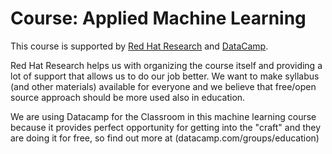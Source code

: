 # Course: Applied Machine Learning

This course is supported by [Red Hat Research](https://research.redhat.com/) and [DataCamp](https://www.datacamp.com).

Red Hat Research helps us with organizing the course itself and providing a lot of support that allows us to do our job better. We
want to make syllabus (and other materials) available for everyone and we believe that free/open source approach should be more used also
in education.

We are using Datacamp for the Classroom in this machine learning course because it provides perfect opportunity for getting into the
"craft" and they are doing it for free, so find out more at (datacamp.com/groups/education)
